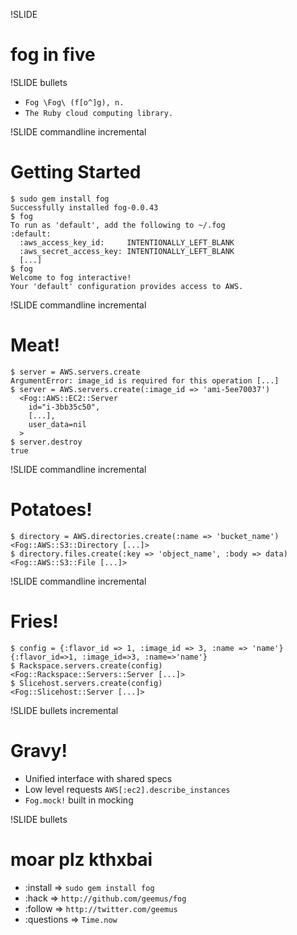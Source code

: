 !SLIDE
# fog in five #

!SLIDE bullets

* `Fog \Fog\ (f[o^]g), n.`
* `The Ruby cloud computing library.`

!SLIDE commandline incremental

# Getting Started #

    $ sudo gem install fog
    Successfully installed fog-0.0.43
    $ fog
    To run as 'default', add the following to ~/.fog
    :default:
      :aws_access_key_id:     INTENTIONALLY_LEFT_BLANK
      :aws_secret_access_key: INTENTIONALLY_LEFT_BLANK
      [...]
    $ fog
    Welcome to fog interactive!
    Your 'default' configuration provides access to AWS.

!SLIDE commandline incremental

# Meat! #

    $ server = AWS.servers.create
    ArgumentError: image_id is required for this operation [...]
    $ server = AWS.servers.create(:image_id => 'ami-5ee70037')
      <Fog::AWS::EC2::Server
        id="i-3bb35c50",
        [...],
        user_data=nil
      >
    $ server.destroy
    true

!SLIDE commandline incremental

# Potatoes! #
    $ directory = AWS.directories.create(:name => 'bucket_name')
    <Fog::AWS::S3::Directory [...]>
    $ directory.files.create(:key => 'object_name', :body => data)
    <Fog::AWS::S3::File [...]>

!SLIDE commandline incremental

# Fries! #

    $ config = {:flavor_id => 1, :image_id => 3, :name => 'name'}
    {:flavor_id=>1, :image_id=>3, :name=>'name'}
    $ Rackspace.servers.create(config)
    <Fog::Rackspace::Servers::Server [...]>
    $ Slicehost.servers.create(config)
    <Fog::Slicehost::Server [...]>

!SLIDE bullets incremental

# Gravy! #

* Unified interface with shared specs
* Low level requests
  `AWS[:ec2].describe_instances`
* `Fog.mock!` built in mocking

!SLIDE bullets
# moar plz kthxbai #

* :install => `sudo gem install fog`
* :hack => `http://github.com/geemus/fog`
* :follow => `http://twitter.com/geemus`
* :questions => `Time.now`
